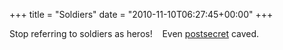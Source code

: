 +++
title = "Soldiers"
date = "2010-11-10T06:27:45+00:00"
+++

Stop referring to soldiers as heros!  &nbsp;&nbsp;&nbsp;Even <a href="http://www.postsecret.com/">postsecret</a> caved.
			